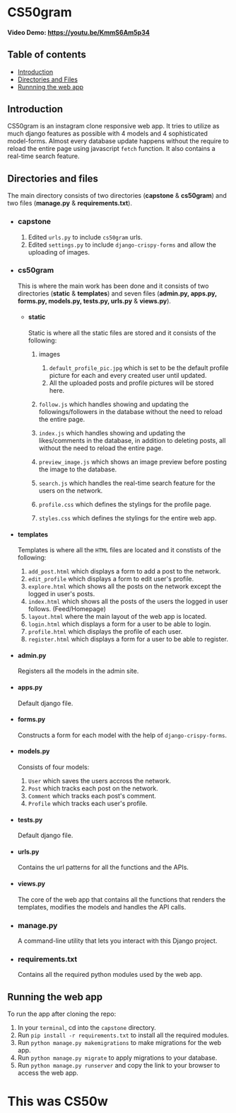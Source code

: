 # CS50gram
#### Video Demo: https://youtu.be/KmmS6Am5p34

## **Table of contents**
* [Introduction](#introduction)
* [Directories and Files](#directories-and-files)
* [Runnning the web app](#running-the-web-app)


## Introduction
  CS50gram is an instagram clone responsive web app. It tries to utilize as much django features as possible with 4 models and 4 sophisticated model-forms. Almost every database update happens without the require to reload the entire page using javascript `fetch` function. It also contains a real-time search feature.
  

## Directories and files
  The main directory consists of two directories (**capstone** & **cs50gram**) and two files (**manage.py** & **requirements.txt**).
  - ### **capstone**
    1. Edited `urls.py` to include `cs50gram` urls.
    2. Edited `settings.py` to include `django-crispy-forms` and allow the uploading of images.

  - ### **cs50gram**
    This is where the main work has been done and it consists of two directories (**static** & **templates**) and seven files (**admin.py, apps.py, forms.py, models.py, tests.py, urls.py** & **views.py**).
    
    - #### **static**
      Static is where all the static files are stored and it consists of the following:
      1. images
          1. `default_profile_pic.jpg` which is set to be the default profile picture for each and every created user until updated.
          2. All the uploaded posts and profile pictures will be stored here.

      2. `follow.js` which handles showing and updating the followings/followers in the database without the need to reload the entire page.
      3. `index.js` which handles showing and updating the likes/comments in the database, in addition to deleting posts, all without the need to reload the entire page.
      4. `preview_image.js` which shows an image preview before posting the image to the database.
      5. `search.js` which handles the real-time search feature for the users on the network.
      6. `profile.css` which defines the stylings for the profile page.
      7. `styles.css` which defines the stylings for the entire web app.

  - #### **templates**
    Templates is where all the `HTML` files are located and it constists of the following:
     1. `add_post.html` which displays a form to add a post to the network.
     2. `edit_profile` which displays a form to edit user's profile.
     3. `explore.html` which shows all the posts on the network except the logged in user's posts.
     4. `index.html` which shows all the posts of the users the logged in user follows. (Feed/Homepage)
     5. `layout.html` where the main layout of the web app is located.
     6. `login.html` which displays a form for a user to be able to login.
     7. `profile.html` which displays the profile of each user.
     8. `register.html` which displays a form for a user to be able to register.

  - #### **admin.py**
    Registers all the models in the admin site.
    
  - #### **apps.py**
    Default django file.
  
  - #### **forms.py**
    Constructs a form for each model with the help of `django-crispy-forms`.
    
  - #### **models.py**
    Consists of four models:
    1. `User` which saves the users accross the network.
    2. `Post` which tracks each post on the network.
    3. `Comment` which tracks each post's comment.
    4. `Profile` which tracks each user's profile.
    
  - #### **tests.py**
    Default django file.
    
  - #### **urls.py**
    Contains the url patterns for all the functions and the APIs.
    
  - #### **views.py**
    The core of the web app that contains all the functions that renders the templates, modifies the models and handles the API calls.

  - ### **manage.py**
    A command-line utility that lets you interact with this Django project.
    
  - ### **requirements.txt**
    Contains all the required python modules used by the web app.


## Running the web app
  To run the app after cloning the repo:
  1. In your `terminal`, cd into the `capstone` directory.
  2. Run `pip install -r requirements.txt` to install all the required modules.
  3. Run `python manage.py makemigrations` to make migrations for the web app.
  4. Run `python manage.py migrate` to apply migrations to your database.
  5. Run `python manage.py runserver` and copy the link to your browser to access the web app.


# This was CS50w
